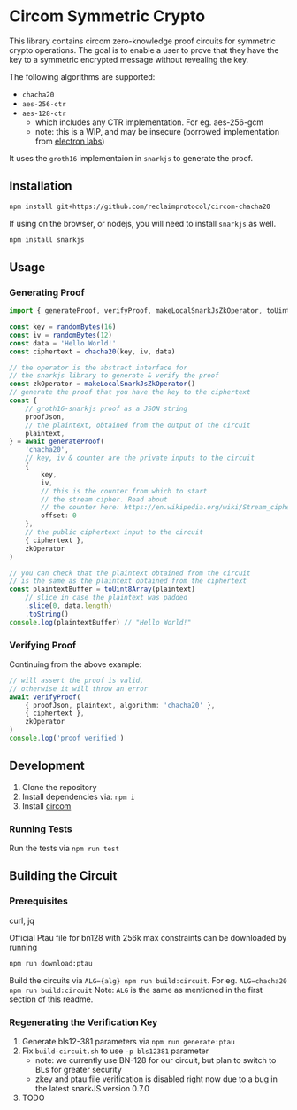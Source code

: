 # Circom Symmetric Crypto

This library contains circom zero-knowledge proof circuits for symmetric crypto operations. The goal is to enable a user to prove that they have the key to a symmetric encrypted message without revealing the key.

The following algorithms are supported:
- `chacha20`
- `aes-256-ctr`
- `aes-128-ctr`
	- which includes any CTR implementation. For eg. aes-256-gcm
	- note: this is a WIP, and may be insecure (borrowed implementation from [electron labs](https://github.com/Electron-Labs/aes-circom))

It uses the `groth16` implementaion in `snarkjs` to generate the proof.

## Installation

```bash
npm install git+https://github.com/reclaimprotocol/circom-chacha20
```

If using on the browser, or nodejs, you will need to install `snarkjs` as well.

```bash
npm install snarkjs
```

## Usage

### Generating Proof

```ts
import { generateProof, verifyProof, makeLocalSnarkJsZkOperator, toUint8Array } from '@reclaimprotocol/circom-symmetric-crypto'

const key = randomBytes(16)
const iv = randomBytes(12)
const data = 'Hello World!'
const ciphertext = chacha20(key, iv, data)

// the operator is the abstract interface for
// the snarkjs library to generate & verify the proof
const zkOperator = makeLocalSnarkJsZkOperator()
// generate the proof that you have the key to the ciphertext
const {
	// groth16-snarkjs proof as a JSON string
	proofJson,
	// the plaintext, obtained from the output of the circuit
	plaintext,
} = await generateProof(
	'chacha20',
	// key, iv & counter are the private inputs to the circuit
	{
		key,
		iv,
		// this is the counter from which to start
		// the stream cipher. Read about
		// the counter here: https://en.wikipedia.org/wiki/Stream_cipher
		offset: 0
	},
	// the public ciphertext input to the circuit
	{ ciphertext },
	zkOperator
)

// you can check that the plaintext obtained from the circuit
// is the same as the plaintext obtained from the ciphertext
const plaintextBuffer = toUint8Array(plaintext)
	// slice in case the plaintext was padded
	.slice(0, data.length)
	.toString()
console.log(plaintextBuffer) // "Hello World!"
```

### Verifying Proof

Continuing from the above example:

```ts
// will assert the proof is valid,
// otherwise it will throw an error
await verifyProof(
	{ proofJson, plaintext, algorithm: 'chacha20' },
	{ ciphertext },
	zkOperator
)
console.log('proof verified')

```

## Development

1. Clone the repository
2. Install dependencies via: `npm i`
3. Install [circom](https://docs.circom.io/getting-started/installation/)

### Running Tests

Run the tests via `npm run test`

## Building the Circuit

### Prerequisites
curl, jq

Official Ptau file for bn128 with 256k max constraints can be downloaded by running
```bash
npm run download:ptau
```

Build the circuits via `ALG={alg} npm run build:circuit`.
For eg. `ALG=chacha20 npm run build:circuit`
Note: `ALG` is the same as mentioned in the first section of this readme.

### Regenerating the Verification Key

1. Generate bls12-381 parameters via `npm run generate:ptau`
2. Fix `build-circuit.sh` to use `-p bls12381` parameter
   - note: we currently use BN-128 for our circuit, but plan to switch to BLs for greater security
   - zkey and ptau file verification is disabled right now due to a bug in the latest snarkJS version 0.7.0
3. TODO